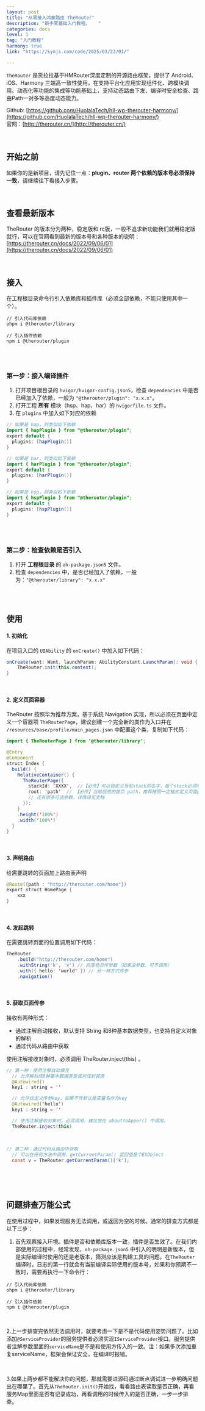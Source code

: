 ```yaml
---
layout: post
title: "从零接入鸿蒙路由 TheRouter"
description: "新手零基础入门教程。   "
categories: docs  
level: 1
tag: "入门教程" 
harmony: true
link: "https://kymjs.com/code/2025/03/23/01/"  

---
```


`TheRouter` 是货拉拉基于HMRouter深度定制的开源路由框架，提供了 Android、iOS、Harmony 三端高一致性使用，在支持平台化应用实现组件化、跨模块调用、动态化等功能的集成等功能基础上，支持动态路由下发、编译时安全检查、路由Path一对多等高度动态能力。     

Github: [https://github.com/HuolalaTech/hll-wp-therouter-harmony/](https://github.com/HuolalaTech/hll-wp-therouter-harmony/)   
官网：[http://therouter.cn/](http://therouter.cn/)  

<br>

## 开始之前

如果你的是新项目，请先记住一点：**plugin、router 两个依赖的版本号必须保持一致**，请继续往下看接入步骤。   

<br>

## 查看最新版本

TheRouter 的版本分为两种，稳定版和 rc版，一般不追求新功能我们就用稳定版就行，可以在官网看到最新的版本号和各种版本的说明：[https://therouter.cn/docs/2022/09/06/01](https://therouter.cn/docs/2022/09/06/01)  

<br>

## 接入

在工程根目录命令行引入依赖库和插件库（必须全部依赖，不能只使用其中一个）。

```shell
// 引入代码库依赖
ohpm i @therouter/library   

// 引入插件依赖
npm i @therouter/plugin
```

<br><br>

### 第一步：接入编译插件

1. 打开项目根目录的 `hvigor/hvigor-config.json5`，检查 `dependencies` 中是否已经加入了依赖，一般为 `"@therouter/plugin": "x.x.x"`。
2.  打开工程 **所有** 模块（hsp、hap、har）的 `hvigorfile.ts` 文件。
3.  在 `plugins` 中加入如下对应的依赖    

```java
// 如果是 hap，则类似如下依赖
import { hapPlugin } from "@therouter/plugin";
export default {
  plugins: [hapPlugin()]
}

// 如果是 har，则类似如下依赖
import { harPlugin } from "@therouter/plugin";
export default {
  plugins: [harPlugin()]
}

// 如果是 hsp，则类似如下依赖
import { hspPlugin } from "@therouter/plugin";
export default {
  plugins: [hspPlugin()]
}
```

<br><br>

### 第二步：检查依赖是否引入  

1.   打开 **工程根目录** 的 `oh-package.json5` 文件。  
2.  检查 `dependencies` 中，是否已经加入了依赖，一般为：`"@therouter/library": "x.x.x"`  

<br><br>

## 使用

#### 1. 初始化

在项目入口的 `UIAbility` 的 `onCreate()` 中加入如下代码：

```java
onCreate(want: Want, launchParam: AbilityConstant.LaunchParam): void {
    TheRouter.init(this.context);
}
```

<br>

#### 2. 定义页面容器

TheRouter 按照华为推荐方案，基于系统 Navigation 实现，所以必须在页面中定义一个容器项 `TheRouterPage`，建议创建一个完全新的类作为入口并在 `/resources/base/profile/main_pages.json` 中配置这个类，复制如下代码：

```java
import { TheRouterPage } from '@therouter/library';

@Entry
@Component
struct Index {
  build() {
    RelativeContainer() {
      TheRouterPage({
        stackId: 'XXXX',  //【必传】可以自定义当前stack的名字，每个stack必须唯一
        root: 'path'  // 【必传】当前应用的首页 path，推荐按照一定格式定义页面path
		// 还有很多可选参数，详情请见文档
      });
    }
    .height('100%')
    .width('100%')
  }
}
```

<br>

#### 3. 声明路由

给需要跳转的页面加上路由表声明

```java
@Route({path : "http://therouter.com/home"})
export struct HomePage {
	xxx
}
```

<br>

#### 4. 发起跳转

在需要跳转页面的位置调用如下代码：  

```java
TheRouter
	.build("http://therouter.com/home")  
	.withString('k', 'v') // 向落地页传参数（如果没参数，可不调用）
	.with({ hello: 'world' }) // 另一种方式传参
	.navigation()
```

<br>

#### 5. 获取页面传参

接收有两种形式：  

- 通过注解自动接收，默认支持 String 和8种基本数据类型，也支持自定义对象的解析
- 通过代码从路由中获取

使用注解接收对象时，必须调用 TheRouter.inject(this) 。  

```java
// 第一种：使用注解自动填充
  // 允许解析成8种基本数据类型或对应封装类
  @Autowired()
  key1 : string = ''

  // 允许自定义传参key，如果不传默认是变量名作为key
  @Autowired('hello')
  key1 : string = ''

  // 使用注解接收对象时，必须调用，建议放在 aboutToApper() 中调用。
  TheRouter.inject(this)
  
  
  
// 第二种：通过代码从路由中获取
  // 可以在任何方法中调用，getCurrentParam() 返回值是个ESObject
  const v = TheRouter.getCurrentParam()['k'];   
  
```


<br><br>

## 问题排查万能公式  

在使用过程中，如果发现服务无法调用，或返回为空的时候。通常的排查方式都是以下三步：   

1. 首先观察接入环境。插件是否和依赖库版本一致，插件是否生效了。在我们内部使用的过程中，经常发现，`oh-package.json5` 中引入的明明是新版本，但是实际编译时使用的还是老版本，猜测应该是构建工具的问题。在`TheRouter`编译时，日志的第一行就会有当前编译实际使用的版本号，如果和你预期不一致时，需要再执行一下命令行：

```shell
// 引入代码库依赖
ohpm i @therouter/library   

// 引入插件依赖
npm i @therouter/plugin
```

<br>

2.上一步排查完依然无法调用时，就要考虑一下是不是代码使用姿势问题了。比如添加`@ServiceProvider`的服务提供者必须实现`IServiceProvider`接口。服务提供者注解参数里面的`serviceName`是不是和使用方传入的一致。注：如果多次添加重复serviceName，框架会保证安全，在编译时报错。    

<br>

3.如果上两步都不能解决你的问题，那就需要进源码通过断点调试进一步明确问题出在哪里了。首先从`TheRouter.init()`开始找，看看路由表读取是否正确，再看服务Map里面是否有记录成功，再看调用的时候传入的是否正确，一步一步排查。   

